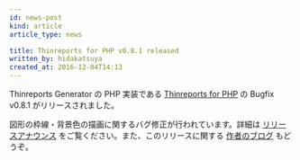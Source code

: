 ```yaml
---
id: news-post
kind: article
article_type: news

title: Thinreports for PHP v0.8.1 released
written_by: hidakatsuya
created_at: 2016-12-04T14:13
---
```


Thinreports Generator の PHP 実装である [Thinreports for PHP](https://github.com/thinreports-php/thinreports-php) の Bugfix v0.8.1 がリリースされました。

図形の枠線・背景色の描画に関するバグ修正が行われています。詳細は [リリースアナウンス](https://github.com/thinreports-php/thinreports-php/releases/tag/0.8.1) をご覧ください。また、このリリースに関する [作者のブログ](http://hidakatsuya.hateblo.jp/entry/2016/11/24/021420) もどうぞ。
